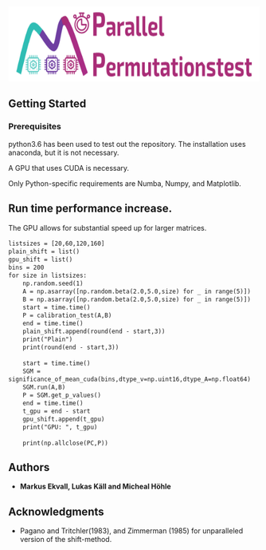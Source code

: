 <img src="/images/perm.png" height="150px" max-width="100%">

## Getting Started

### Prerequisites

python3.6 has been used to test out the repository. The installation uses anaconda, but it is not necessary.

A GPU that uses CUDA is necessary.

Only Python-specific requirements are Numba, Numpy, and Matplotlib.

## Run time performance increase.

The GPU allows for substantial speed up for larger matrices.

```
listsizes = [20,60,120,160]
plain_shift = list()
gpu_shift = list()
bins = 200
for size in listsizes:
    np.random.seed(1)
    A = np.asarray([np.random.beta(2.0,5.0,size) for _ in range(5)])
    B = np.asarray([np.random.beta(2.0,5.0,size) for _ in range(5)])
    start = time.time()
    P = calibration_test(A,B)
    end = time.time()
    plain_shift.append(round(end - start,3))
    print("Plain")
    print(round(end - start,3))
    
    start = time.time()
    SGM = significance_of_mean_cuda(bins,dtype_v=np.uint16,dtype_A=np.float64)
    SGM.run(A,B)
    P = SGM.get_p_values()
    end = time.time()
    t_gpu = end - start
    gpu_shift.append(t_gpu)
    print("GPU: ", t_gpu)
    
    print(np.allclose(PC,P))
```


<!-- ![alt text](/images/parallel_perm.svg){:height="700px" width="400px"} -->


## Authors

* **Markus Ekvall, Lukas Käll and Micheal Höhle** 

## Acknowledgments

* Pagano and Tritchler(1983), and Zimmerman (1985) for unparalleled version of the shift-method.

